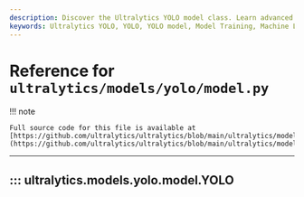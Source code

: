 ```yaml
---
description: Discover the Ultralytics YOLO model class. Learn advanced techniques, tips, and tricks for training.
keywords: Ultralytics YOLO, YOLO, YOLO model, Model Training, Machine Learning, Deep Learning, Computer Vision
---
```


# Reference for `ultralytics/models/yolo/model.py`

!!! note

    Full source code for this file is available at [https://github.com/ultralytics/ultralytics/blob/main/ultralytics/models/yolo/model.py](https://github.com/ultralytics/ultralytics/blob/main/ultralytics/models/yolo/model.py).

---
## ::: ultralytics.models.yolo.model.YOLO
<br><br>
